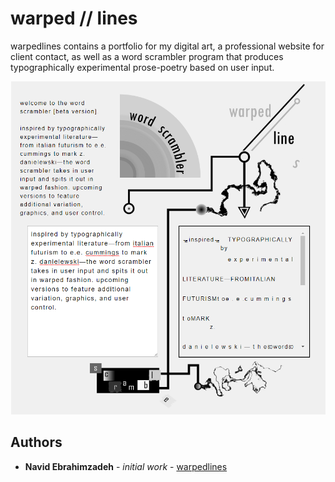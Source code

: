 # warped // lines

warpedlines contains a portfolio for my digital art, a professional website for client contact, as well as a word scrambler program that produces typographically experimental prose-poetry based on user input. 

<p align="center">
  <img src="word-scrambler-example.PNG" title="word scrambler preview" width="503" height="533">
</p>

## Authors

* **Navid Ebrahimzadeh** - *initial work* - [warpedlines](https://github.com/warpedlines)

